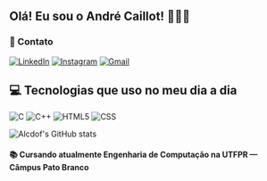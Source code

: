 
## Olá! Eu sou o André Caillot! 🙋🏻‍♂️

### 📱 Contato
[![LinkedIn](https://img.shields.io/badge/LinkedIn-0077B5?style=for-the-badge&logo=linkedin&logoColor=white)](https://www.linkedin.com/in/andr%C3%A9-luiz-caillot-de-oliveira-filho-0b0a09331/)
[![Instagram](https://img.shields.io/badge/Instagram-E4405F?style=for-the-badge&logo=instagram&logoColor=white)](https://instagram.com/alcdof)
[![Gmail](https://img.shields.io/badge/Gmail-D14836?style=for-the-badge&logo=gmail&logoColor=white)](mailto:andreluizfilho@alunos.utfpr.edu.br)

## 💻 Tecnologias que uso no meu dia a dia
![C](https://img.shields.io/badge/C-00599C?style=for-the-badge&logo=c&logoColor=white)
![C++](https://img.shields.io/badge/C%2B%2B-00599C?style=for-the-badge&logo=c%2B%2B&logoColor=white)
![HTML5](https://img.shields.io/badge/HTML5-E34F26?style=for-the-badge&logo=html5&logoColor=white)
![CSS](https://img.shields.io/badge/CSS3-1572B6?style=for-the-badge&logo=css3&logoColor=white)




![Alcdof's GitHub stats](https://github-readme-stats.vercel.app/api?username=alcdof&show_icons=true&theme=transparent)

#### 📚 Cursando atualmente Engenharia de Computação na UTFPR — Câmpus Pato Branco
